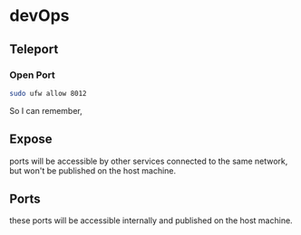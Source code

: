 # devOps

## Teleport


### Open Port

```bash
sudo ufw allow 8012
```


So I can remember,

## Expose

ports will be accessible by other services connected to the same network, but won't be published on the host machine.


## Ports

these ports will be accessible internally and published on the host machine.